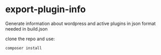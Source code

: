 # export-plugin-info
Generate information about wordpress and active plugins in json format needed in build.json

clone the repo and use:
```
composer install
```
